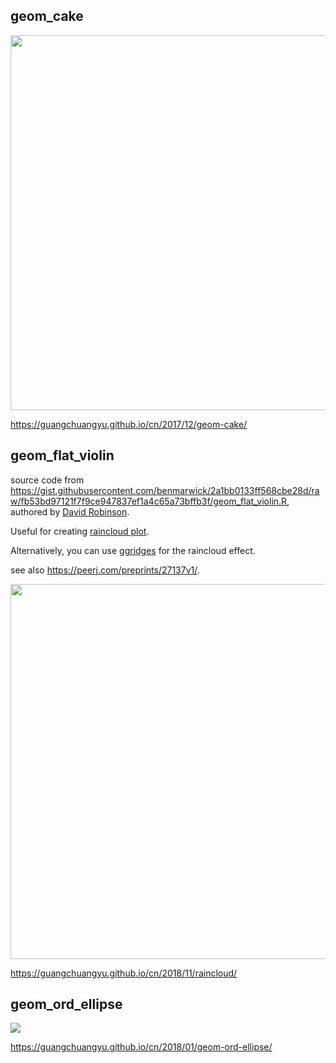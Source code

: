 ## geom_cake


[<img src="http://guangchuangyu.github.io/blog_images/R/yyplot/cake_size_angle.png" width="600" />](https://guangchuangyu.github.io/cn/2017/12/geom-cake/)

<https://guangchuangyu.github.io/cn/2017/12/geom-cake/>

## geom_flat_violin

source code from <https://gist.githubusercontent.com/benmarwick/2a1bb0133ff568cbe28d/raw/fb53bd97121f7f9ce947837ef1a4c65a73bffb3f/geom_flat_violin.R>, authored by [David Robinson](https://github.com/dgrtwo).

Useful for creating [raincloud plot](https://micahallen.org/2018/03/15/introducing-raincloud-plots/).

Alternatively, you can use [ggridges](https://CRAN.R-project.org/package=ggridges) for the raincloud effect.

see also <https://peerj.com/preprints/27137v1/>.

[<img src="https://guangchuangyu.github.io/blog_images/R/gglayer/b5.png" width="600" />](https://guangchuangyu.github.io/cn/2018/11/raincloud/)


<https://guangchuangyu.github.io/cn/2018/11/raincloud/>

## geom_ord_ellipse

![](https://guangchuangyu.github.io/blog_images/R/yyplot/geom_ord_ellipse_files/figure-markdown_strict/unnamed-chunk-1-2.png)

<https://guangchuangyu.github.io/cn/2018/01/geom-ord-ellipse/>
